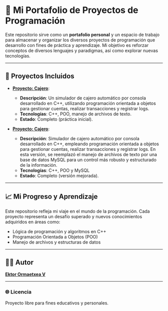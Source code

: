 # 🚀 Mi Portafolio de Proyectos de Programación

Este repositorio sirve como un **portafolio personal** y un espacio de trabajo para almacenar y organizar los diversos proyectos de programación que desarrollo con fines de práctica y aprendizaje. Mi objetivo es reforzar conceptos de diversos lenguajes y paradigmas, así como explorar nuevas tecnologías.

---

## 🎯 Proyectos Incluidos

* **[Proyecto: Cajero](https://github.com/EktorOrmaexteaV/portafolio-proyectos/tree/main/practicas/practicas-cpp/Cajero)**:
  - **Descripción**: Un simulador de cajero automático por consola desarrollado en C++, utilizando programación orientada a objetos para gestionar cuentas, realizar transacciones y registrar logs.
  - **Tecnologías**: C++, POO, manejo de archivos de texto.
  - **Estado**: Completo (práctica inicial).

* **[Proyecto: Cajero](https://google.com)**:
  - **Descripción**: Simulador de cajero automático por consola desarrollado en C++, empleando programación orientada a objetos para gestionar cuentas, realizar transacciones y registrar logs. En esta versión, se reemplazó el manejo de archivos de texto por una base de datos MySQL para un control más robusto y estructurado de la información.
  - **Tecnologías**: C++, POO y MySQL
  - **Estado**: Completo (versión mejorada).

---

## 📈 Mi Progreso y Aprendizaje

Este repositorio refleja mi viaje en el mundo de la programación. Cada proyecto representa un desafío superado y nuevos conocimientos adquiridos en áreas como:

* Lógica de programación y algoritmos en C++
* Programación Orientada a Objetos (POO)
* Manejo de archivos y estructuras de datos

---

## 👨‍💻 Autor

**[Ektor Ormaetxea V](https://github.com/EktorOrmaexteaV)**

---

### 🌐 Licencia

Proyecto libre para fines educativos y personales.
